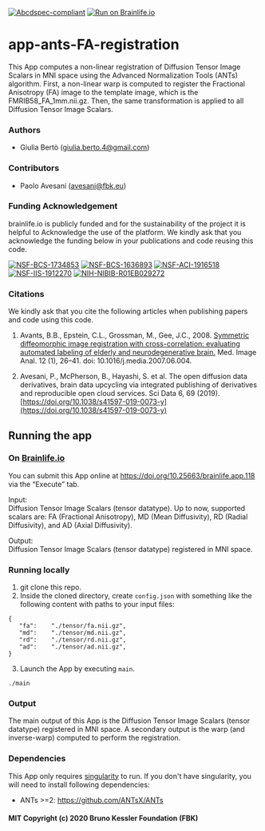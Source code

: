 [![Abcdspec-compliant](https://img.shields.io/badge/ABCD_Spec-v1.1-green.svg)](https://github.com/brain-life/abcd-spec)
[![Run on Brainlife.io](https://img.shields.io/badge/Brainlife-bl.app.118-blue.svg)](https://doi.org/10.25663/brainlife.app.118)

# app-ants-FA-registration
This App computes a non-linear registration of Diffusion Tensor Image Scalars in MNI space using the Advanced Normalization Tools (ANTs) algorithm. First, a non-linear warp is computed to register the Fractional Anisotropy (FA) image to the template image, which is the FMRIB58_FA_1mm.nii.gz. Then, the same transformation is applied to all Diffusion Tensor Image Scalars.

### Authors
- Giulia Bertò (giulia.berto.4@gmail.com)

### Contributors
- Paolo Avesani (avesani@fbk.eu)

### Funding Acknowledgement
brainlife.io is publicly funded and for the sustainability of the project it is helpful to Acknowledge the use of the platform. We kindly ask that you acknowledge the funding below in your publications and code reusing this code.

[![NSF-BCS-1734853](https://img.shields.io/badge/NSF_BCS-1734853-blue.svg)](https://nsf.gov/awardsearch/showAward?AWD_ID=1734853)
[![NSF-BCS-1636893](https://img.shields.io/badge/NSF_BCS-1636893-blue.svg)](https://nsf.gov/awardsearch/showAward?AWD_ID=1636893)
[![NSF-ACI-1916518](https://img.shields.io/badge/NSF_ACI-1916518-blue.svg)](https://nsf.gov/awardsearch/showAward?AWD_ID=1916518)
[![NSF-IIS-1912270](https://img.shields.io/badge/NSF_IIS-1912270-blue.svg)](https://nsf.gov/awardsearch/showAward?AWD_ID=1912270)
[![NIH-NIBIB-R01EB029272](https://img.shields.io/badge/NIH_NIBIB-R01EB029272-green.svg)](https://grantome.com/grant/NIH/R01-EB029272-01)

### Citations
We kindly ask that you cite the following articles when publishing papers and code using this code. 

1. Avants, B.B., Epstein, C.L., Grossman, M., Gee, J.C., 2008. [Symmetric diffeomorphic image registration with cross-correlation: evaluating automated labeling of elderly and neurodegenerative brain.](https://www.sciencedirect.com/science/article/pii/S1361841507000606) Med. Image Anal. 12 (1), 26–41. doi: 10.1016/j.media.2007.06.004.

2. Avesani, P., McPherson, B., Hayashi, S. et al. The open diffusion data derivatives, brain data upcycling via integrated publishing of derivatives and reproducible open cloud services. Sci Data 6, 69 (2019). [https://doi.org/10.1038/s41597-019-0073-y](https://doi.org/10.1038/s41597-019-0073-y)

## Running the app
### On [Brainlife.io](http://brainlife.io/) 
You can submit this App online at https://doi.org/10.25663/brainlife.app.118 via the “Execute” tab.

Input: \
Diffusion Tensor Image Scalars (tensor datatype). Up to now, supported scalars are: FA (Fractional Anisotropy), MD (Mean Diffusivity), RD (Radial Diffusivity), and AD (Axial Diffusivity).

Output: \
Diffusion Tensor Image Scalars (tensor datatype) registered in MNI space.

### Running locally
1. git clone this repo.
2. Inside the cloned directory, create `config.json` with something like the following content with paths to your input files:
```
{
   "fa":    "./tensor/fa.nii.gz",
   "md":    "./tensor/md.nii.gz",
   "rd":    "./tensor/rd.nii.gz",
   "ad":    "./tensor/ad.nii.gz",
} 
```
3. Launch the App by executing `main`.
```
./main
```

### Output
The main output of this App is the Diffusion Tensor Image Scalars (tensor datatype) registered in MNI space. A secondary output is the warp (and inverse-warp) computed to perform the registration.

### Dependencies
This App only requires [singularity](https://sylabs.io/singularity/) to run. If you don't have singularity, you will need to install following dependencies:
* ANTs >=2: https://github.com/ANTsX/ANTs

#### MIT Copyright (c) 2020 Bruno Kessler Foundation (FBK)

